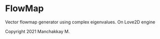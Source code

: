 # FlowMap
 Vector flowmap generator using complex eigenvalues. On Love2D engine
 
 Copyright 2021 Manchakkay M.
